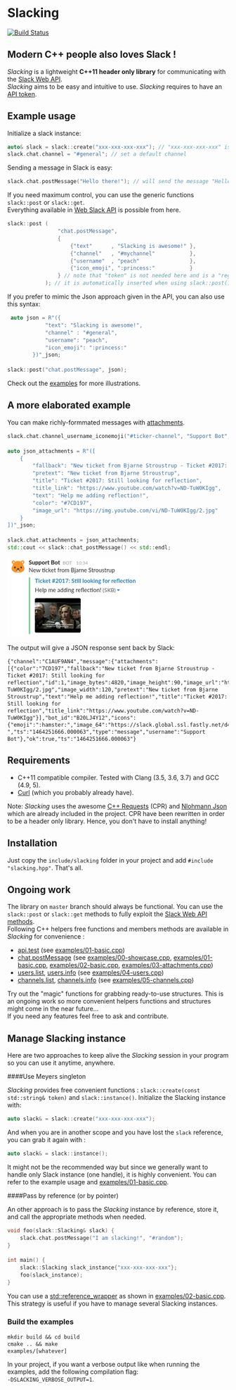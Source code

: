Slacking  
========

[![Build Status](https://travis-ci.org/coin-au-carre/slacking.svg?branch=master)](https://travis-ci.org/coin-au-carre/slacking)

Modern C++ people also loves Slack !
------------------------------------

*Slacking* is a lightweight **C++11 header only library** for communicating with the [Slack Web API](https://api.slack.com/web).  
*Slacking* aims to be easy and intuitive to use. *Slacking* requires to have an [API token](https://api.slack.com/docs/oauth-test-tokens).

Example usage
-------------

Initialize a slack instance:
```c++
auto& slack = slack::create("xxx-xxx-xxx-xxx"); // "xxx-xxx-xxx-xxx" is your Slack API token
slack.chat.channel = "#general"; // set a default channel
```

Sending a message in Slack is easy:
```c++
slack.chat.postMessage("Hello there!"); // will send the message "Hello there!" in the channel #general with the registered token
```

If you need maximum control, you can use the generic functions `slack::post` or `slack::get`.  
Everything available in [Web Slack API](https://api.slack.com/methods) is possible from here.
```c++
slack::post (   
                "chat.postMessage",
                {
                    {"text"      , "Slacking is awesome!" },
                    {"channel"   , "#mychannel"           },
                    {"username"  , "peach"                },
                    {"icon_emoji", ":princess:"           }
                } // note that "token" is not needed here and is a "registered" parameter
            ); // it is automatically inserted when using slack::post()
```

If you prefer to mimic the Json approach given in the API, you can also use this syntax: 
```c++
 auto json = R"({
            "text": "Slacking is awesome!",
            "channel" : "#general",
            "username": "peach",
            "icon_emoji": ":princess:"
        })"_json;

slack::post("chat.postMessage", json);
```

Check out the [examples](examples/) for more illustrations.  


A more elaborated example
-------------------------

You can make richly-formmated messages with [attachments](https://api.slack.com/docs/attachments).

```c++
slack.chat.channel_username_iconemoji("#ticker-channel", "Support Bot", ":hamster:");

auto json_attachments = R"([
    {
        "fallback": "New ticket from Bjarne Stroustrup - Ticket #2017: Still looking for reflection",
        "pretext": "New ticket from Bjarne Stroustrup",
        "title": "Ticket #2017: Still looking for reflection",
        "title_link": "https://www.youtube.com/watch?v=ND-TuW0KIgg",
        "text": "Help me adding reflection!",
        "color": "#7CD197",
        "image_url": "https://img.youtube.com/vi/ND-TuW0KIgg/2.jpg"
    }
])"_json;

slack.chat.attachments = json_attachments;
std::cout << slack::chat_postMessage() << std::endl;
```

[![Slacking attachments](doc/showcase_attachments.png?raw=true "Slacking attachments")](https://www.youtube.com/watch?v=ND-TuW0KIgg)

The output will give a JSON response sent back by Slack:
```
{"channel":"C1AUF9AN4","message":{"attachments":[{"color":"7CD197","fallback":"New ticket from Bjarne Stroustrup - Ticket #2017: Still looking for reflection","id":1,"image_bytes":4820,"image_height":90,"image_url":"https://img.youtube.com/vi/ND-TuW0KIgg/2.jpg","image_width":120,"pretext":"New ticket from Bjarne Stroustrup","text":"Help me adding reflection!","title":"Ticket #2017: Still looking for reflection","title_link":"https://www.youtube.com/watch?v=ND-TuW0KIgg"}],"bot_id":"B20LJ4Y12","icons":{"emoji":":hamster:","image_64":"https://slack.global.ssl.fastly.net/d4bf/img/emoji_2015_2/apple/1f439.png"},"subtype":"bot_message","text":" ","ts":"1464251666.000063","type":"message","username":"Support Bot"},"ok":true,"ts":"1464251666.000063"}
```


Requirements
------------

+ C++11 compatible compiler. Tested with Clang (3.5, 3.6, 3.7) and GCC (4.9, 5).
+ [Curl](https://curl.haxx.se/libcurl/) (which you probably already have).

Note: *Slacking* uses the awesome [C++ Requests](https://github.com/whoshuu/cpr) (CPR) and [Nlohmann Json](https://github.com/nlohmann/json) which are already included in the project.
CPR have been rewritten in order to be a header only library. Hence, you don't have to install anything!

Installation
------------

Just copy the `include/slacking` folder in your project and add `#include "slacking.hpp"`. That's all.  


Ongoing work
------------

The library on `master` branch should always be functional.
You can use the `slack::post` or `slack::get` methods to fully exploit the [Slack Web API methods](https://api.slack.com/methods).  
Following C++ helpers free functions and members methods are available in *Slacking* for convenience :

+ [api.test](https://api.slack.com/methods/api.test) (see [examples/01-basic.cpp](examples/01-basic.cpp))
+ [chat.postMessage](https://api.slack.com/methods/chat.postMessage) (see [examples/00-showcase.cpp](examples/00-showcase.cpp), [examples/01-basic.cpp](examples/01-basic.cpp), [examples/02-basic.cpp](examples/02-basic.cpp), [examples/03-attachments.cpp](examples/03-attachments.cpp))
+ [users.list](https://api.slack.com/methods/users.list), [users.info](https://api.slack.com/methods/users.info) (see [examples/04-users.cpp](examples/04-users.cpp))
+ [channels.list](https://api.slack.com/methods/users.list), [channels.info](https://api.slack.com/methods/channels.info) (see [examples/05-channels.cpp](examples/05-channels.cpp))

Try out the "magic" functions for grabbing ready-to-use structures. 
This is an ongoing work so more convenient helpers functions and structures might come in the near future...  
If you need any features feel free to ask and contribute.


Manage Slacking instance
------------------------

Here are two approaches to keep alive the *Slacking* session in your program so you can use it anytime, anywhere. 

####Use Meyers singleton

*Slacking* provides free convenient functions : `slack::create(const std::string& token)` and `slack::instance()`.
Initialize the Slacking instance with:
```c++
auto slack& = slack::create("xxx-xxx-xxx-xxx");
```
And when you are in another scope and you have lost the `slack` reference, you can grab it again with :  
```c++
auto slack& = slack::instance();
```
It might not be the recommended way but since we generally want to handle only Slack instance (one handle), it is highly convenient. You can refer to the example usage and  [examples/01-basic.cpp](examples/01-basic.cpp).

####Pass by reference (or by pointer)

An other approach is to pass the *Slacking* instance by reference, store it, and call the appropriate methods when needed.

```c++
void foo(slack::Slacking& slack) {
    slack.chat.postMessage("I am slacking!", "#random");
}

int main() {
    slack::Slacking slack_instance{"xxx-xxx-xxx-xxx"};
    foo(slack_instance);
}
```

You can use a [std::reference_wrapper](http://en.cppreference.com/w/cpp/utility/functional/reference_wrapper) as shown in [examples/02-basic.cpp](examples/02-basic.cpp). This strategy is useful if you have to manage several Slacking instances.

### Build the examples

```
mkdir build && cd build
cmake .. && make
examples/[whatever]
```

In your project, if you want a verbose output like when running the examples, add the following compilation flag:  
`-DSLACKING_VERBOSE_OUTPUT=1`.
